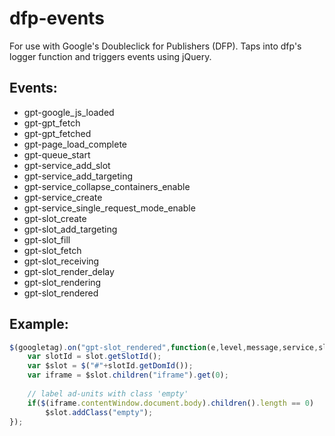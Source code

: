 # dfp-events

For use with Google's Doubleclick for Publishers (DFP).  Taps into dfp's logger function and triggers events using jQuery.

## Events:

* gpt-google_js_loaded
* gpt-gpt_fetch
* gpt-gpt_fetched
* gpt-page_load_complete
* gpt-queue_start
* gpt-service_add_slot
* gpt-service_add_targeting
* gpt-service_collapse_containers_enable
* gpt-service_create
* gpt-service_single_request_mode_enable
* gpt-slot_create
* gpt-slot_add_targeting
* gpt-slot_fill
* gpt-slot_fetch
* gpt-slot_receiving
* gpt-slot_render_delay
* gpt-slot_rendering
* gpt-slot_rendered

## Example:

```javascript
$(googletag).on("gpt-slot_rendered",function(e,level,message,service,slot,reference){
	var slotId = slot.getSlotId();
	var $slot = $("#"+slotId.getDomId());
	var iframe = $slot.children("iframe").get(0);
	
	// label ad-units with class 'empty'
	if($(iframe.contentWindow.document.body).children().length == 0)
		$slot.addClass("empty");
});
```
